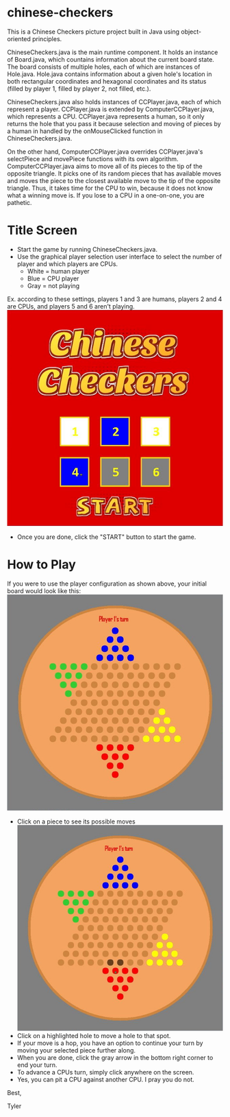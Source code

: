 # chinese-checkers
This is a Chinese Checkers picture project built in Java using object-oriented principles. 

ChineseCheckers.java is the main runtime component. It holds an instance of Board.java, which countains information about the current board state. The board consists of multiple holes, each of which are instances of Hole.java. Hole.java contains information about a given hole's location in both rectangular coordinates and hexagonal coordinates and its status (filled by player 1, filled by player 2, not filled, etc.). 

ChineseCheckers.java also holds instances of CCPlayer.java, each of which represent a player. CCPlayer.java is extended by ComputerCCPlayer.java, which represents a CPU. CCPlayer.java represents a human, so it only returns the hole that you pass it because selection and moving of pieces by a human in handled by the onMouseClicked function in ChineseCheckers.java. 

On the other hand, ComputerCCPlayer.java overrides CCPlayer.java's selectPiece and movePiece functions with its own algorithm. ComputerCCPlayer.java aims to move all of its pieces to the tip of the opposite triangle. It picks one of its random pieces that has available moves and moves the piece to the closest available move to the tip of the opposite triangle. Thus, it takes time for the CPU to win, because it does not know what a winning move is. If you lose to a CPU in a one-on-one, you are pathetic.

# Title Screen
- Start the game by running ChineseCheckers.java.
- Use the graphical player selection user interface to select the number of player and which players are CPUs.
  - White = human player
  - Blue = CPU player
  - Gray = not playing
  
 Ex. according to these settings, players 1 and 3 are humans, players 2 and 4 are CPUs, and players 5 and 6 aren't playing.
 ![Example player configuration](https://github.com/tytot/chinese-checkers/blob/master/titleexample.JPG)
- Once you are done, click the "START" button to start the game.

# How to Play
If you were to use the player configuration as shown above, your initial board would look like this:
 ![Initial board](https://github.com/tytot/chinese-checkers/blob/master/play1.JPG)
- Click on a piece to see its possible moves
 ![Possible moves shown](https://github.com/tytot/chinese-checkers/blob/master/play2.JPG)
- Click on a highlighted hole to move a hole to that spot.
- If your move is a hop, you have an option to continue your turn by moving your selected piece further along.
- When you are done, click the gray arrow in the bottom right corner to end your turn.
- To advance a CPUs turn, simply click anywhere on the screen.
- Yes, you can pit a CPU against another CPU. I pray you do not.

Best,

Tyler
